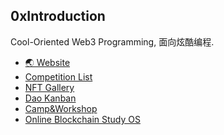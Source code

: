 ## 0xIntroduction

<!--

**Here are some ideas to get you started:**

🙋‍♀️ A short introduction - what is your organization all about?
🌈 Contribution guidelines - how can the community get involved?
👩‍💻 Useful resources - where can the community find your docs? Is there anything else the community should know?
🍿 Fun facts - what does your team eat for breakfast?
🧙 Remember, you can do mighty things with the power of [Markdown](https://docs.github.com/github/writing-on-github/getting-started-with-writing-and-formatting-on-github/basic-writing-and-formatting-syntax)
-->

Cool-Oriented Web3 Programming, 面向炫酷编程.

- [🌏 Website](https://noncegeek.com)
- [Competition List](https://github.com/orgs/WeLightProject/projects/4/views/1)
- [NFT Gallery](https://gallery.noncegeek.com/)
- [Dao Kanban](https://dao.noncegeek.com/)
- [Camp&Workshop](https://github.com/WeLightProject/Web3-dApp-Camp)
- [Online Blockchain Study OS](https://github.com/WeLightProject/Web3-dApp-Camp/discussions)
